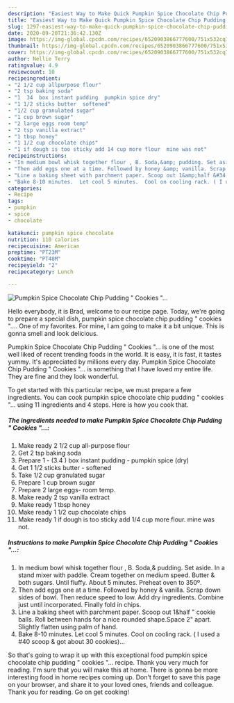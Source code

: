 ```yaml
---
description: "Easiest Way to Make Quick Pumpkin Spice Chocolate Chip Pudding &amp;#34; Cookies &amp;#34;..."
title: "Easiest Way to Make Quick Pumpkin Spice Chocolate Chip Pudding &amp;#34; Cookies &amp;#34;..."
slug: 1297-easiest-way-to-make-quick-pumpkin-spice-chocolate-chip-pudding-and-34-cookies-and-34
date: 2020-09-20T21:36:42.130Z
image: https://img-global.cpcdn.com/recipes/6520903866777600/751x532cq70/pumpkin-spice-chocolate-chip-pudding-cookies-recipe-main-photo.jpg
thumbnail: https://img-global.cpcdn.com/recipes/6520903866777600/751x532cq70/pumpkin-spice-chocolate-chip-pudding-cookies-recipe-main-photo.jpg
cover: https://img-global.cpcdn.com/recipes/6520903866777600/751x532cq70/pumpkin-spice-chocolate-chip-pudding-cookies-recipe-main-photo.jpg
author: Nellie Terry
ratingvalue: 4.9
reviewcount: 10
recipeingredient:
- "2 1/2 cup allpurpose flour"
- "2 tsp baking soda"
- "1  34  box instant pudding  pumpkin spice dry"
- "1 1/2 sticks butter  softened"
- "1/2 cup granulated sugar"
- "1 cup brown sugar"
- "2 large eggs room temp"
- "2 tsp vanilla extract"
- "1 tbsp honey"
- "1 1/2 cup chocolate chips"
- "1 if dough is too sticky add 14 cup more flour  mine was not"
recipeinstructions:
- "In medium bowl whisk together flour , B. Soda,&amp; pudding. Set aside. In a stand mixer with paddle. Cream together on medium speed.  Butter &amp; both sugars.  Until fluffy. About 5 minutes. Preheat oven to 350º."
- "Then add eggs one at a time. Followed by honey &amp; vanilla. Scrap down sides of bowl. Then reduce speed to low.  Add dry ingredients.  Combine just until incorporated.  Finally fold in chips."
- "Line a baking sheet with parchment paper. Scoop out 1&amp;half &#34; cookie balls. Roll between hands for a nice rounded shape.Space 2&#34; apart. Slightly flatten using palm of hand."
- "Bake 8-10 minutes.  Let cool 5 minutes.  Cool on cooling rack. ( I used a #40 scoop &amp; got  about 30 cookies)..."
categories:
- Recipe
tags:
- pumpkin
- spice
- chocolate

katakunci: pumpkin spice chocolate 
nutrition: 110 calories
recipecuisine: American
preptime: "PT23M"
cooktime: "PT48M"
recipeyield: "2"
recipecategory: Lunch

---
```



![Pumpkin Spice Chocolate Chip Pudding &#34; Cookies &#34;...](https://img-global.cpcdn.com/recipes/6520903866777600/751x532cq70/pumpkin-spice-chocolate-chip-pudding-cookies-recipe-main-photo.jpg)

Hello everybody, it is Brad, welcome to our recipe page. Today, we're going to prepare a special dish, pumpkin spice chocolate chip pudding &#34; cookies &#34;.... One of my favorites. For mine, I am going to make it a bit unique. This is gonna smell and look delicious.



Pumpkin Spice Chocolate Chip Pudding &#34; Cookies &#34;... is one of the most well liked of recent trending foods in the world. It is easy, it is fast, it tastes yummy. It's appreciated by millions every day. Pumpkin Spice Chocolate Chip Pudding &#34; Cookies &#34;... is something that I have loved my entire life. They are fine and they look wonderful.


To get started with this particular recipe, we must prepare a few ingredients. You can cook pumpkin spice chocolate chip pudding &#34; cookies &#34;... using 11 ingredients and 4 steps. Here is how you cook that.

<!--inarticleads1-->

##### The ingredients needed to make Pumpkin Spice Chocolate Chip Pudding &#34; Cookies &#34;...:

1. Make ready 2 1/2 cup all-purpose flour
1. Get 2 tsp baking soda
1. Prepare 1 - (3.4 ) box instant pudding - pumpkin spice (dry)
1. Get 1 1/2 sticks butter - softened
1. Take 1/2 cup granulated sugar
1. Prepare 1 cup brown sugar
1. Prepare 2 large eggs- room temp.
1. Make ready 2 tsp vanilla extract
1. Make ready 1 tbsp honey
1. Make ready 1 1/2 cup chocolate chips
1. Make ready 1 if dough is too sticky add 1/4 cup more flour.  mine was not.




<!--inarticleads2-->

##### Instructions to make Pumpkin Spice Chocolate Chip Pudding &#34; Cookies &#34;...:

1. In medium bowl whisk together flour , B. Soda,&amp; pudding. Set aside. In a stand mixer with paddle. Cream together on medium speed.  Butter &amp; both sugars.  Until fluffy. About 5 minutes. Preheat oven to 350º.
1. Then add eggs one at a time. Followed by honey &amp; vanilla. Scrap down sides of bowl. Then reduce speed to low.  Add dry ingredients.  Combine just until incorporated.  Finally fold in chips.
1. Line a baking sheet with parchment paper. Scoop out 1&amp;half &#34; cookie balls. Roll between hands for a nice rounded shape.Space 2&#34; apart. Slightly flatten using palm of hand.
1. Bake 8-10 minutes.  Let cool 5 minutes.  Cool on cooling rack. ( I used a #40 scoop &amp; got  about 30 cookies)...




So that's going to wrap it up with this exceptional food pumpkin spice chocolate chip pudding &#34; cookies &#34;... recipe. Thank you very much for reading. I'm sure that you will make this at home. There is gonna be more interesting food in home recipes coming up. Don't forget to save this page on your browser, and share it to your loved ones, friends and colleague. Thank you for reading. Go on get cooking!

